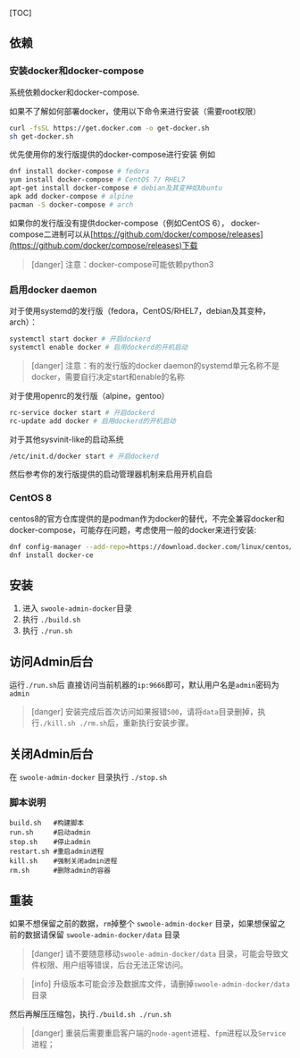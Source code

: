 [TOC]
## 依赖
### 安装docker和docker-compose
系统依赖docker和docker-compose.

如果不了解如何部署docker，使用以下命令来进行安装（需要root权限）

```bash
curl -fsSL https://get.docker.com -o get-docker.sh
sh get-docker.sh
```

优先使用你的发行版提供的docker-compose进行安装
例如
```bash
dnf install docker-compose # fedora
yum install docker-compose # CentOS 7/ RHEL7
apt-get install docker-compose # debian及其变种如Ubuntu
apk add docker-compose # alpine
pacman -S docker-compose # arch
```
如果你的发行版没有提供docker-compose（例如CentOS 6），
docker-compose二进制可以从[https://github.com/docker/compose/releases](https://github.com/docker/compose/releases)下载
>[danger] 注意：docker-compose可能依赖python3
### 启用docker daemon
对于使用systemd的发行版（fedora，CentOS/RHEL7，debian及其变种，arch）：
```bash
systemctl start docker # 开启dockerd
systemctl enable docker # 启用dockerd的开机启动
```
>[danger]  注意：有的发行版的docker daemon的systemd单元名称不是docker，需要自行决定start和enable的名称

对于使用openrc的发行版（alpine，gentoo）
```bash
rc-service docker start # 开启dockerd
rc-update add docker # 启用dockerd的开机启动
```
对于其他sysvinit-like的启动系统
```bash
/etc/init.d/docker start # 开启dockerd
```
然后参考你的发行版提供的启动管理器机制来启用开机自启
### CentOS 8
centos8的官方仓库提供的是podman作为docker的替代，不完全兼容docker和docker-compose，可能存在问题，考虑使用一般的docker来进行安装:
```bash
dnf config-manager --add-repo=https://download.docker.com/linux/centos/docker-ce.repo
dnf install docker-ce
```

## 安装

1. 进入 `swoole-admin-docker`目录
2. 执行 `./build.sh`
3. 执行 `./run.sh`

## 访问Admin后台

运行`./run.sh`后 直接访问当前机器的`ip:9666`即可，默认用户名是`admin`密码为`admin`

>[danger] 安装完成后首次访问如果报错`500`，请将`data`目录删掉，执行`./kill.sh ./rm.sh`后，重新执行安装步骤。

## 关闭Admin后台

在 `swoole-admin-docker` 目录执行 `./stop.sh`

### 脚本说明

```shell
build.sh   #构建脚本
run.sh     #启动admin
stop.sh    #停止admin
restart.sh #重启admin进程
kill.sh    #强制关闭admin进程
rm.sh      #删除admin的容器
```

## 重装

如果不想保留之前的数据，`rm`掉整个 `swoole-admin-docker` 目录，如果想保留之前的数据请保留 `swoole-admin-docker/data` 目录

>[danger] 请不要随意移动`swoole-admin-docker/data` 目录，可能会导致文件权限、用户组等错误，后台无法正常访问。

>[info] 升级版本可能会涉及数据库文件，请删掉`swoole-admin-docker/data`目录

然后再解压压缩包，执行`./build.sh ./run.sh`

>[danger] 重装后需要重启客户端的`node-agent`进程、`fpm`进程以及`Service`进程；

